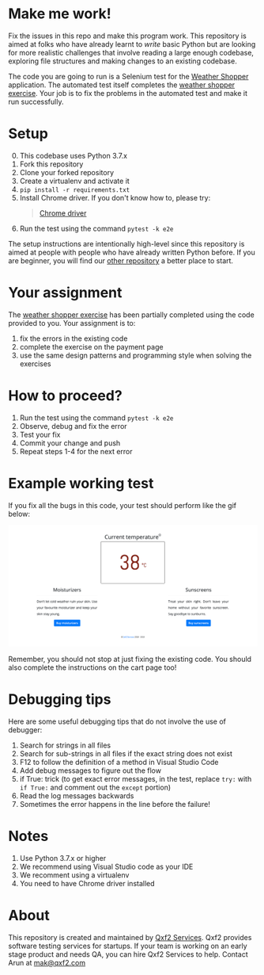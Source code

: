 # Make me work!
Fix the issues in this repo and make this program work. This repository is aimed at folks who have already learnt to *write* basic Python but are looking for more realistic challenges that involve reading a large enough codebase, exploring file structures and making changes to an existing codebase. 

The code you are going to run is a Selenium test for the [Weather Shopper](http://weathershopper.pythonanywhere.com/) application. The automated test itself completes the [weather shopper exercise](https://github.com/qxf2/weather-shopper). Your job is to fix the problems in the automated test and make it run successfully. 

# Setup
0. This codebase uses Python 3.7.x 
1. Fork this repository
2. Clone your forked repository
3. Create a virtualenv and activate it
4. `pip install -r requirements.txt`
5. Install Chrome driver. If you don't know how to, please try:
   > [Chrome driver](https://sites.google.com/a/chromium.org/chromedriver/getting-started)
6. Run the test using the command `pytest -k e2e`

The setup instructions are intentionally high-level since this repository is aimed at people with people who have already written Python before. If you are beginner, you will find our [other repository](https://github.com/qxf2/wtfiswronghere) a better place to start. 

# Your assignment
The [weather shopper exercise](https://github.com/qxf2/weather-shopper) has been partially completed using the code provided to you. Your assignment is to:

1. fix the errors in the existing code 
2. complete the exercise on the payment page 
3. use the same design patterns and programming style when solving the exercises

# How to proceed?
1. Run the test using the command `pytest -k e2e`
2. Observe, debug and fix the error
3. Test your fix
4. Commit your change and push
5. Repeat steps 1-4 for the next error

# Example working test
If you fix all the bugs in this code, your test should perform like the gif below:

![](working-weather-shopper-test.gif)

Remember, you should not stop at just fixing the existing code. You should also complete the instructions on the cart page too!

# Debugging tips
Here are some useful debugging tips that do not involve the use of debugger:

1. Search for strings in all files 
2. Search for sub-strings in all files if the exact string does not exist
3. F12 to follow the definition of a method in Visual Studio Code
4. Add debug messages to figure out the flow 
5. if True: trick (to get exact error messages, in the test, replace `try:` with `if True:` and comment out the `except` portion)
6. Read the log messages backwards 
7. Sometimes the error happens in the line before the failure!


# Notes
1. Use Python 3.7.x or higher
2. We recommend using Visual Studio code as your IDE
3. We recomment using a virtualenv
4. You need to have Chrome driver installed

# About
This repository is created and maintained by [Qxf2 Services](https://qxf2.com/?utm_source=github&utm_medium=click&utm_campaign=Make%20me%20word). Qxf2 provides software testing services for startups.
If your team is working on an early stage product and needs QA, you can hire Qxf2 Services to help. Contact Arun at mak@qxf2.com
